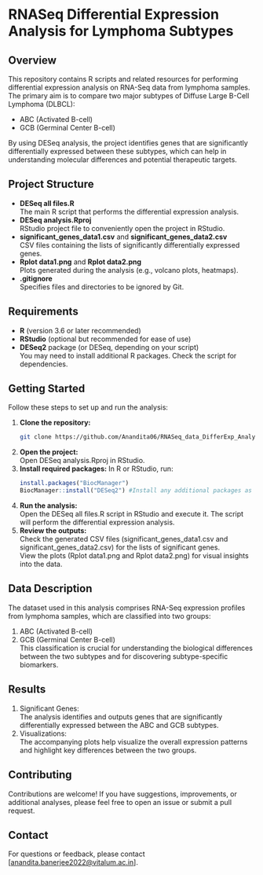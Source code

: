 # RNASeq Differential Expression Analysis for Lymphoma Subtypes

## Overview
This repository contains R scripts and related resources for performing differential expression analysis on RNA-Seq data from lymphoma samples. The primary aim is to compare two major subtypes of Diffuse Large B-Cell Lymphoma (DLBCL):

- ABC (Activated B-cell)  
- GCB (Germinal Center B-cell)

By using DESeq analysis, the project identifies genes that are significantly differentially expressed between these subtypes, which can help in understanding molecular differences and potential therapeutic targets.

## Project Structure  
- **DESeq all files.R**  
  The main R script that performs the differential expression analysis.  
- **DESeq analysis.Rproj**  
  RStudio project file to conveniently open the project in RStudio.  
- **significant_genes_data1.csv** and **significant_genes_data2.csv**  
  CSV files containing the lists of significantly differentially expressed genes.  
- **Rplot data1.png** and **Rplot data2.png**  
  Plots generated during the analysis (e.g., volcano plots, heatmaps).  
- **.gitignore**  
  Specifies files and directories to be ignored by Git.

## Requirements
- **R** (version 3.6 or later recommended)  
- **RStudio** (optional but recommended for ease of use)  
- **DESeq2** package (or DESeq, depending on your script)  
  You may need to install additional R packages. Check the script for dependencies.

## Getting Started  
Follow these steps to set up and run the analysis:

1. **Clone the repository:**  
   ```bash  
   git clone https://github.com/Anandita06/RNASeq_data_DifferExp_Analysis.git  
2. **Open the project:**  
   Open DESeq analysis.Rproj in RStudio.  
3. **Install required packages:** In R or RStudio, run:  
    ```r
   install.packages("BiocManager")
   BiocManager::install("DESeq2") #Install any additional packages as needed

4. **Run the analysis:**  
   Open the DESeq all files.R script in RStudio and execute it. The script will perform the differential expression analysis.  
5. **Review the outputs:**  
   Check the generated CSV files (significant_genes_data1.csv and significant_genes_data2.csv) for the lists of significant genes.  
   View the plots (Rplot data1.png and Rplot data2.png) for visual insights into the data.

## Data Description  
The dataset used in this analysis comprises RNA-Seq expression profiles from lymphoma samples, which are classified into two groups:

1. ABC (Activated B-cell)  
2. GCB (Germinal Center B-cell)  
This classification is crucial for understanding the biological differences between the two subtypes and for discovering subtype-specific biomarkers.

## Results  
1. Significant Genes:  
The analysis identifies and outputs genes that are significantly differentially expressed between the ABC and GCB subtypes.  
2. Visualizations:  
The accompanying plots help visualize the overall expression patterns and highlight key differences between the two groups.  

## Contributing  
Contributions are welcome! If you have suggestions, improvements, or additional analyses, please feel free to open an issue or submit a pull request.

## Contact
For questions or feedback, please contact [anandita.banerjee2022@vitalum.ac.in].
